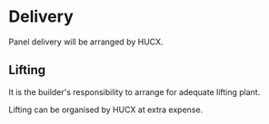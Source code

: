 # Delivery

Panel delivery will be arranged by HUCX.

## Lifting

It is the builder's responsibility to arrange for adequate lifting plant.

Lifting can be organised by HUCX at extra expense.